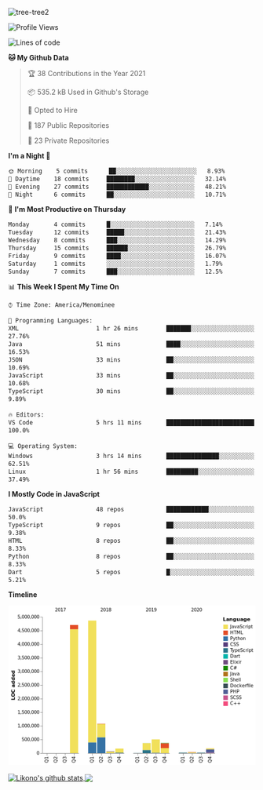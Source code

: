 ![tree-tree2](https://user-images.githubusercontent.com/15727947/99866266-688a6380-2b75-11eb-958b-273006b198d8.jpg)


<!--START_SECTION:waka-->
![Profile Views](http://img.shields.io/badge/Profile%20Views-0-blue)

![Lines of code](https://img.shields.io/badge/From%20Hello%20World%20I%27ve%20Written-12.4%20million%20lines%20of%20code-blue)

**🐱 My Github Data** 

> 🏆 38 Contributions in the Year 2021
 > 
> 📦 535.2 kB Used in Github's Storage 
 > 
> 💼 Opted to Hire
 > 
> 📜 187 Public Repositories 
 > 
> 🔑 23 Private Repositories  
 > 
**I'm a Night 🦉** 

```text
🌞 Morning    5 commits      ██░░░░░░░░░░░░░░░░░░░░░░░   8.93% 
🌆 Daytime    18 commits     ████████░░░░░░░░░░░░░░░░░   32.14% 
🌃 Evening    27 commits     ████████████░░░░░░░░░░░░░   48.21% 
🌙 Night      6 commits      ██░░░░░░░░░░░░░░░░░░░░░░░   10.71%

```
📅 **I'm Most Productive on Thursday** 

```text
Monday       4 commits      █░░░░░░░░░░░░░░░░░░░░░░░░   7.14% 
Tuesday      12 commits     █████░░░░░░░░░░░░░░░░░░░░   21.43% 
Wednesday    8 commits      ███░░░░░░░░░░░░░░░░░░░░░░   14.29% 
Thursday     15 commits     ██████░░░░░░░░░░░░░░░░░░░   26.79% 
Friday       9 commits      ████░░░░░░░░░░░░░░░░░░░░░   16.07% 
Saturday     1 commits      ░░░░░░░░░░░░░░░░░░░░░░░░░   1.79% 
Sunday       7 commits      ███░░░░░░░░░░░░░░░░░░░░░░   12.5%

```


📊 **This Week I Spent My Time On** 

```text
⌚︎ Time Zone: America/Menominee

💬 Programming Languages: 
XML                      1 hr 26 mins        ███████░░░░░░░░░░░░░░░░░░   27.76% 
Java                     51 mins             ████░░░░░░░░░░░░░░░░░░░░░   16.53% 
JSON                     33 mins             ██░░░░░░░░░░░░░░░░░░░░░░░   10.69% 
JavaScript               33 mins             ██░░░░░░░░░░░░░░░░░░░░░░░   10.68% 
TypeScript               30 mins             ██░░░░░░░░░░░░░░░░░░░░░░░   9.89%

🔥 Editors: 
VS Code                  5 hrs 11 mins       █████████████████████████   100.0%

💻 Operating System: 
Windows                  3 hrs 14 mins       ███████████████░░░░░░░░░░   62.51% 
Linux                    1 hr 56 mins        █████████░░░░░░░░░░░░░░░░   37.49%

```

**I Mostly Code in JavaScript** 

```text
JavaScript               48 repos            ████████████░░░░░░░░░░░░░   50.0% 
TypeScript               9 repos             ██░░░░░░░░░░░░░░░░░░░░░░░   9.38% 
HTML                     8 repos             ██░░░░░░░░░░░░░░░░░░░░░░░   8.33% 
Python                   8 repos             ██░░░░░░░░░░░░░░░░░░░░░░░   8.33% 
Dart                     5 repos             █░░░░░░░░░░░░░░░░░░░░░░░░   5.21%

```


**Timeline**

![Chart not found](https://raw.githubusercontent.com/ianlikono/ianlikono/main/charts/bar_graph.png) 


<!--END_SECTION:waka-->


<a href="https://github.com/ianlikono">
  <img align="center" src="https://github-readme-stats.anuraghazra1.vercel.app/api?username=ianlikono&show_icons=true&include_all_commits=true&theme=material-palenight" alt="Likono's github stats" />
</a>
<a href="https://github.com/ianlikono">
  <img align="center" src="https://github-readme-stats.anuraghazra1.vercel.app/api/top-langs/?username=ianlikono&layout=compact&theme=material-palenight" />
</a>

